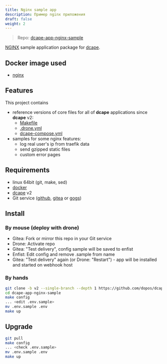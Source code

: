```yaml
---
title: Nginx sample app
description: Пример nginx приложения
draft: false
weight: 2
---
```


> Repo: [dcape-app-nginx-sample](https://github.com/dopos/dcape-app-nginx-sample)

[NGINX](http://nginx.org/) sample application package for [dcape](https://github.com/dopos/dcape).

## Docker image used

* [nginx](https://hub.docker.com/_/nginx)

## Features

This project contains

* reference versions of core files for all of **dcape** applications since **dcape** v2:
  * [Makefile](Makefile)
  * [.drone.yml](.drone.yml)
  * [dcape-compose.yml](dcape-compose.yml)
* samples for some nginx features:
  * log real user's ip from traefik data
  * send gzipped static files
  * custom error pages

## Requirements

* linux 64bit (git, make, sed)
* [docker](http://docker.io)
* [dcape](https://github.com/dopos/dcape) v2
* Git service ([github](https://github.com), [gitea](https://gitea.io) or [gogs](https://gogs.io))

## Install

### By mouse (deploy with drone)

* Gitea: Fork or mirror this repo in your Git service
* Drone: Activate repo
* Gitea: "Test delivery", config sample will be saved to enfist
* Enfist: Edit config and remove .sample from name
* Gitea: "Test delivery" again (or Drone: "Restart") - app will be installed and started on webhook host

### By hands

```bash
git clone -b v2 --single-branch --depth 1 https://github.com/dopos/dcape-app-nginx-sample.git
cd dcape-app-nginx-sample
make config
... <edit .env.sample>
mv .env.sample .env
make up
```

## Upgrade

```bash
git pull
make config
... <check .env.sample>
mv .env.sample .env
make up
```

